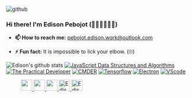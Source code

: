 ![github](https://user-images.githubusercontent.com/38276345/87249987-c3f46880-c494-11ea-843e-669846ca9834.gif)

### Hi there! I'm Edison Pebojot  (👋😂😎😆🤨🔥)
<!--
**edisonpebojots/edisonpebojots** is a ✨ _special_ ✨ repository because its `README.md` (this file) appears on your GitHub profile.
-->
<!--Here are some ideas to get you started:-->

<!-- 🔭 I’m currently working on Software Research-->
<!-- - 🌱 I’m currently learning Data Structure and Algorithm in JavaScript -->
<!-- 👯 I’m looking to collaborate on ...-->
<!-- 🤔 I’m looking for help with ...-->
<!-- 💬 Ask me about ...-->
- __📫 How to reach me:__ pebojot.edison.work@outlook.com
<!-- 😄 Pronouns: ...-->
- __⚡ Fun fact:__ It is impossible to lick your elbow. (🙄)
<!--[![Edison Pebojot's DEV Profile](https://d2fltix0v2e0sb.cloudfront.net/dev-badge.svg=25px)](https://dev.to/edisonpebojots)-->

![Edison's github stats](https://github-readme-stats.vercel.app/api?username=edisonpebojots)
[![JavaScript Data Structures and Algorithms](https://github-readme-stats.vercel.app/api/pin/?username=Apress&repo=js-data-structures-and-algorithms)](https://github.com/Apress)
[![The Practical Developer](https://github-readme-stats.vercel.app/api/pin/?username=thepracticaldev&repo=dev.to)](https://github.com/thepracticaldev)
[![CMDER](https://github-readme-stats.vercel.app/api/pin/?username=cmderdev&repo=cmder)](https://github.com/cmderdev)
[![Tensorflow](https://github-readme-stats.vercel.app/api/pin/?username=tensorflow&repo=tensorflow)](https://github.com/tensorflow)
[![Electron](https://github-readme-stats.vercel.app/api/pin/?username=electron&repo=electron)](https://github.com/electron)
[![VScode](https://github-readme-stats.vercel.app/api/pin/?username=microsoft&repo=vscode)](https://github.com/microsoft)

<dl>
  <dd>
    <a href="https://facebook.com/edisonpebojots">
      <img src="https://user-images.githubusercontent.com/38276345/87249499-0bc5c080-c492-11ea-9fba-5759e9f2162b.png" height="30" width="30">
    </a>
    <a href="https://instagram.com/edisonpebojots">
      <img src="https://user-images.githubusercontent.com/38276345/87249544-3fa0e600-c492-11ea-84fa-e0957aaaec15.png" height="30" width="30">
    </a>
    <a href="https://twitter.com/edisonpebojots">
      <img src="https://user-images.githubusercontent.com/38276345/87249342-28adc400-c491-11ea-96af-9f33d201dfbd.png" height="30" width="30">
    </a>
    <a href="https://stackoverflow.com/users/10233884/edison-pebojot">
      <img src="https://user-images.githubusercontent.com/38276345/87250480-9bba3900-c497-11ea-83b7-86d02a25ec39.png" alt="Edison Pebojot's DEV Profile" height="30" width="30">
    </a>
    <a href="https://dev.to/edisonpebojots">
      <img src="https://d2fltix0v2e0sb.cloudfront.net/dev-badge.svg" alt="Edison Pebojot's DEV Profile" height="30" width="30">
    </a>
  </dd>
</dl>


